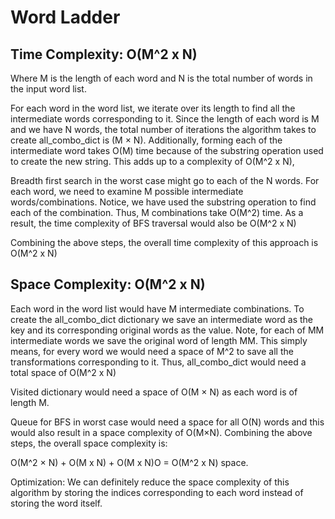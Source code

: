 # Word Ladder

## Time Complexity: O(M^2 x N)

Where M is the length of each word and N is the total number of words in the input word list.

For each word in the word list, we iterate over its length to find all the intermediate words corresponding to it. Since the length of each word is M and we have N words, the total number of iterations the algorithm takes to create all_combo_dict is (M × N). Additionally, forming each of the intermediate word takes O(M) time because of the substring operation used to create the new string. This adds up to a complexity of O(M^2 x N),

Breadth first search in the worst case might go to each of the N words. For each word, we need to examine M possible intermediate words/combinations. Notice, we have used the substring operation to find each of the combination. Thus, M combinations take O(M^2) time. As a result, the time complexity of BFS traversal would also be O(M^2 x N)

Combining the above steps, the overall time complexity of this approach is O(M^2 x N)

## Space Complexity: O(M^2 x N)

Each word in the word list would have M intermediate combinations. To create the all_combo_dict dictionary we save an intermediate word as the key and its corresponding original words as the value. Note, for each of MM intermediate words we save the original word of length MM. This simply means, for every word we would need a space of M^2 to save all the transformations corresponding to it. Thus, all_combo_dict would need a total space of O(M^2 x N)

Visited dictionary would need a space of O(M × N) as each word is of length M.

Queue for BFS in worst case would need a space for all O(N) words and this would also result in a space complexity of O(M×N).
Combining the above steps, the overall space complexity is:

O(M^2 × N) + O(M x N) + O(M x N)O = O(M^2 x N) space.

Optimization: We can definitely reduce the space complexity of this algorithm by storing the indices corresponding to each word instead of storing the word itself.
